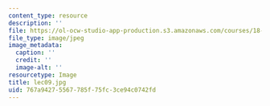 ```yaml
---
content_type: resource
description: ''
file: https://ol-ocw-studio-app-production.s3.amazonaws.com/courses/18-01sc-single-variable-calculus-fall-2010/767a94275567785f75fc3ce94c0742fd_lec09.jpg
file_type: image/jpeg
image_metadata:
  caption: ''
  credit: ''
  image-alt: ''
resourcetype: Image
title: lec09.jpg
uid: 767a9427-5567-785f-75fc-3ce94c0742fd
---
```

